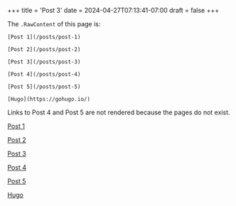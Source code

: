 +++
title = 'Post 3'
date = 2024-04-27T07:13:41-07:00
draft = false
+++

The `.RawContent` of this page is:

```text
[Post 1](/posts/post-1)

[Post 2](/posts/post-2)

[Post 3](/posts/post-3)

[Post 4](/posts/post-4)

[Post 5](/posts/post-5)

[Hugo](https://gohugo.io/)
```

Links to Post 4 and Post 5 are not rendered because the pages do not exist.

[Post 1](/posts/post-1)

[Post 2](/posts/post-2)

[Post 3](/posts/post-3)

[Post 4](/posts/post-4)

[Post 5](/posts/post-5)

[Hugo](https://gohugo.io/)

